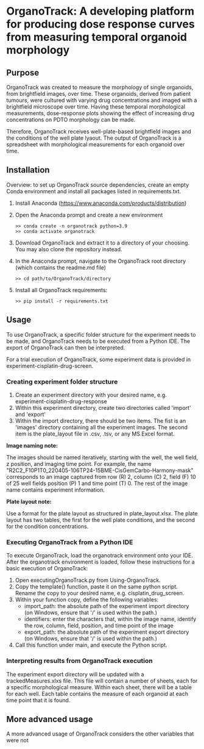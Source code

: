 # OrganoTrack: A developing platform for producing dose response curves from measuring temporal organoid morphology

## Purpose
OrganoTrack was created to measure the morphology of single organoids, from brightfield images, over time.
These organoids, derived from patient tumours, were cultured with varying drug concentrations and imaged with a brightfield microscope over time.
Having these temporal morphological measurements, dose-response plots showing the effect of increasing drug concentrations on PDTO morphology can be made.

Therefore, OrganoTrack receives well-plate-based brightfield images and the conditions of the well plate lyaout.
The output of OrganoTrack is a spreadsheet with morphological measurements for each organoid over time.

## Installation

Overview: to set up OrganoTrack source dependencies, create an empty Conda environment and install all packages listed in requirements.txt.

1) Install Anaconda (https://www.anaconda.com/products/distribution)
2) Open the Anaconda prompt and create a new environment
   ```
   >> conda create -n organotrack python=3.9
   >> conda activate organotrack
   ```
3) Download OrganoTrack and extract it to a directory of your choosing. You may also clone the repository instead.
4) In the Anaconda prompt, navigate to the OrganoTrack root directory (which contains the readme.md file)

   ```
   >> cd path/to/OrganoTrack/directory
   ```

5) Install all OrganoTrack requirements:
   ```
   >> pip install -r requirements.txt
   ```

## Usage

To use OrganoTrack, a specific folder structure for the experiment needs to be made, 
and OrganoTrack needs to be executed from a Python IDE.
The export of OrganoTrack can then be interpreted.

For a trial execution of OrganoTrack, some experiment data is provided in experiment-cisplatin-drug-screen.

### Creating experiment folder structure

1) Create an experiment directory with your desired name, e.g. experiment-cisplatin-drug-response
2) Within this experiment directory, create two directories called 'import' and 'export'
3) Within the import directory, there should be two items. The fist is an 'images' directory containing all the experiment images. The second item is the plate_layout file in .csv, .tsv, or any MS Excel format.

**Image naming note:**

The images should be named iteratively, starting with the well, the well field, z position, and imaging time point.
For example, the name "R2C2_F10P1T0_220405-106TP24-15BME-CisGemCarbo-Harmony-mask" corresponds to
an image captured from row (R) 2, column (C) 2, field (F) 10 of 25 well fields
position (P) 1 and time point (T) 0. The rest of the image name contains experiment information.

**Plate layout note:**

Use a format for the plate layout as structured in plate_layout.xlsx.
The plate layout has two tables, the first for the well plate conditions,
and the second for the condition concentrations.

### Executing OrganoTrack from a Python IDE

To execute OrganoTrack, load the organotrack environment onto your IDE.
After the organotrack environment is loaded, follow these instructions for a basic execution of OrganoTrack: 
1) Open executingOrganoTrack.py from Using-OrganoTrack.
2) Copy the template() function, paste it on the same python script. Rename the copy to your desired name, e.g. cisplatin_drug_screen.
3) Within your function copy, define the following variables:
   - import_path: the absolute path of the experiment import directory (on Windows, ensure that '/' is used within the path.)
   - identifiers: enter the characters that, within the image name, identify the row, column, field, position, and time point of the image
   - export_path: the absolute path of the experiment export directory (on Windows, ensure that '/' is used within the path.)
4) Call this function under main, and execute the Python script.

### Interpreting results from OrganoTrack execution

The experiment export directory will be updated with a trackedMeasures.xlxs file.
This file will contain a number of sheets, each for a specific morphological measure.
Within each sheet, there will be a table for each well.
Each table contains the measure of each organoid at each time point that it is found.

## More advanced usage
A more advanced usage of OrganoTrack considers the other variables that were not 



